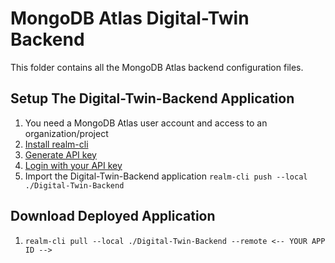 # MongoDB Atlas Digital-Twin Backend

This folder contains all the MongoDB Atlas backend configuration files.

## Setup The Digital-Twin-Backend Application

1. You need a MongoDB Atlas user account and access to an organization/project
2. [Install realm-cli](https://www.mongodb.com/docs/atlas/app-services/cli/#installation)
3. [Generate API key](https://www.mongodb.com/docs/atlas/app-services/cli/#generate-an-api-key)
4. [Login with your API key](https://www.mongodb.com/docs/atlas/app-services/cli/#authenticate-with-an-api-key)
5. Import the Digital-Twin-Backend application ```realm-cli push --local ./Digital-Twin-Backend```


## Download Deployed Application

1. ```realm-cli pull --local ./Digital-Twin-Backend --remote <-- YOUR APP ID -->```
